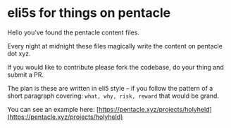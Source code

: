 # eli5s for things on pentacle

Hello you've found the pentacle content files. 

Every night at midnight these files magically write the content on pentacle dot xyz. 

If you would like to contribute please fork the codebase, do your thing and submit a PR. 

The plan is these are written in eli5 style 
– if you follow the pattern of a short paragraph covering: `what, why, risk, reward` that would be grand. 

You can see an example here: 
[https://pentacle.xyz/projects/holyheld](https://pentacle.xyz/projects/holyheld)
